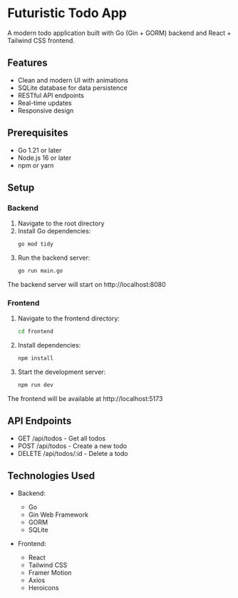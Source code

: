 # Futuristic Todo App

A modern todo application built with Go (Gin + GORM) backend and React + Tailwind CSS frontend.

## Features

- Clean and modern UI with animations
- SQLite database for data persistence
- RESTful API endpoints
- Real-time updates
- Responsive design

## Prerequisites

- Go 1.21 or later
- Node.js 16 or later
- npm or yarn

## Setup

### Backend

1. Navigate to the root directory
2. Install Go dependencies:
   ```bash
   go mod tidy
   ```
3. Run the backend server:
   ```bash
   go run main.go
   ```

The backend server will start on http://localhost:8080

### Frontend

1. Navigate to the frontend directory:
   ```bash
   cd frontend
   ```
2. Install dependencies:
   ```bash
   npm install
   ```
3. Start the development server:
   ```bash
   npm run dev
   ```

The frontend will be available at http://localhost:5173

## API Endpoints

- GET /api/todos - Get all todos
- POST /api/todos - Create a new todo
- DELETE /api/todos/:id - Delete a todo

## Technologies Used

- Backend:
  - Go
  - Gin Web Framework
  - GORM
  - SQLite

- Frontend:
  - React
  - Tailwind CSS
  - Framer Motion
  - Axios
  - Heroicons